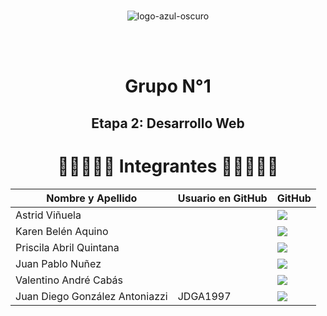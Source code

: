 <div align="center">

<br>

![logo-azul-oscuro](https://github.com/user-attachments/assets/df02cfe1-dd25-41d8-9cc3-2cea31e60d1a)


<br></br>

# Grupo N°1

## Etapa 2: Desarrollo Web


<h1> 👩‍💻👨🏼‍💻 Integrantes 👩‍💻👨🏼‍💻 </h1>
        <table align="center">
          <thead>
            <tr>
              <th>Nombre y Apellido</th>
              <th>Usuario en GitHub</th>
              <th>GitHub</th>
            </tr>
          </thead>
          <tbody>
            <tr>
              <td> Astrid Viñuela </td>
              <td>  </td>
              <td>
                <a href="https://github.com/">
                  <img src="https://img.shields.io/badge/github-%23121011.svg?&style=for-the-badge&logo=github&logoColor=white"/>
                </a>
              </td>
            </tr>            <tr>
              <td> Karen Belén Aquino </td>
              <td>  </td>
              <td>
                <a href="https://github.com/">
                  <img src="https://img.shields.io/badge/github-%23121011.svg?&style=for-the-badge&logo=github&logoColor=white"/>
                </a>
              </td>
            </tr>
            <tr>
              <td> Priscila Abril Quintana </td>
              <td>  </td>
              <td>
                <a href="https://github.com/">
                  <img src="https://img.shields.io/badge/github-%23121011.svg?&style=for-the-badge&logo=github&logoColor=white"/>
                </a>
              </td>
            </tr>
            <tr>
              <td> Juan Pablo Nuñez </td>
              <td>  </td>
              <td>
                <a href="https://github.com/">
                  <img src="https://img.shields.io/badge/github-%23121011.svg?&style=for-the-badge&logo=github&logoColor=white"/>
                </a>
              </td>
            </tr>
            <tr>
              <td> Valentino André Cabás </td>
              <td>  </td>
              <td>
                <a href="https://github.com/">
                  <img src="https://img.shields.io/badge/github-%23121011.svg?&style=for-the-badge&logo=github&logoColor=white"/>
                </a>
              </td>
            </tr>
            <tr>
              <td> Juan Diego González Antoniazzi </td>
              <td> JDGA1997 </td>
              <td>
                <a href="https://github.com/JDGA1997">
                  <img src="https://img.shields.io/badge/github-%23121011.svg?&style=for-the-badge&logo=github&logoColor=white"/>
                </a>
              </td>
            </tr>
        </table>
  </dd>
  <dd>
<dl>

</div> 
